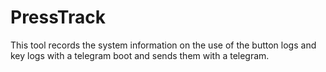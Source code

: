 # PressTrack
This tool records the system information on the use of the button logs and key logs with a telegram boot and sends them with a telegram.
